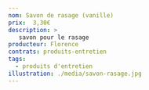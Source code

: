 ```yaml
---
nom: Savon de rasage (vanille) 
prix:  3,30€
description: >
   savon pour le rasage
producteur: Florence
contrats: produits-entretien
tags: 
  - produits d'entretien
illustration: ./media/savon-rasage.jpg
---
```


